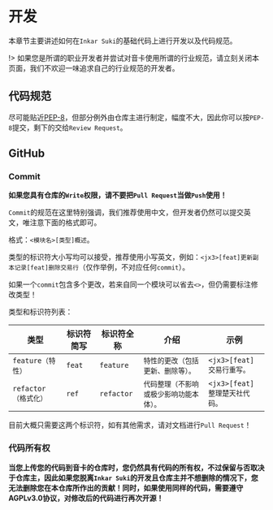 # 开发

本章节主要讲述如何在`Inkar Suki`的基础代码上进行开发以及代码规范。

!> 如果您是所谓的职业开发者并尝试对音卡使用所谓的行业规范，请立刻关闭本页面，我们不欢迎一味追求自己的行业规范的开发者。

## 代码规范

尽可能贴近[PEP-8](https://peps.python.org/pep-0008/)，但部分例外由仓库主进行制定，幅度不大，因此你可以按`PEP-8`提交，剩下的交给`Review Request`。

## GitHub

### Commit

**如果您具有仓库的`Write`权限，请不要把`Pull Request`当做`Push`使用！**

`Commit`的规范在这里特别强调，我们推荐使用中文，但开发者仍然可以提交英文，唯注意下面的格式即可。

格式：`<模块名>[类型]概述`。

类型的标识符大小写均可以接受，推荐使用小写英文，例如：`<jx3>[feat]更新副本记录[feat]删除交易行`（仅作举例，不对应任何`commit`）。

如果一个`commit`包含多个更改，若来自同一个模块可以省去`<>`，但仍需要标注修改类型！

类型和标识符列表：

|类型|标识符简写|标识符全称|介绍|示例|
|-----|-----|-----|-----|-----|
|`feature（特性）`|`feat`|`feature`|`特性的更改（包括更新、删除等）。`|`<jx3>[feat]交易行重写。`|
|`refactor（格式化）`|`ref`|`refactor`|`代码整理（不影响或极少影响功能本体）。`|`<jx3>[feat]整理楚天社代码。`|

目前大概只需要这两个标识符，如有其他需求，请对文档进行`Pull Request`！

### 代码所有权

**当您上传您的代码到音卡的仓库时，您仍然具有代码的所有权，不过保留与否取决于仓库主，因此如果您脱离`Inkar Suki`的开发且仓库主并不想删除的情况下，您无法删除您在本仓库所作出的贡献！同时，如果使用同样的代码，需要遵守AGPLv3.0协议，对修改后的代码进行再次开源！**